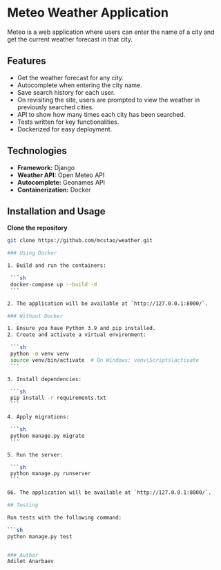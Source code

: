 # Meteo Weather Application

Meteo is a web application where users can enter the name of a city and get the current weather forecast in that city.

## Features

- Get the weather forecast for any city.
- Autocomplete when entering the city name.
- Save search history for each user.
- On revisiting the site, users are prompted to view the weather in previously searched cities.
- API to show how many times each city has been searched.
- Tests written for key functionalities.
- Dockerized for easy deployment.

## Technologies

- **Framework:** Django
- **Weather API:** Open Meteo API
- **Autocomplete:** Geonames API
- **Containerization:** Docker

## Installation and Usage

**Clone the repository**

   ```sh
   git clone https://github.com/mcstao/weather.git

### Using Docker

1. Build and run the containers:

    ```sh
    docker-compose up --build -d
    ```

2. The application will be available at `http://127.0.0.1:8000/`.

### Without Docker

1. Ensure you have Python 3.9 and pip installed.
2. Create and activate a virtual environment:

    ```sh
    python -m venv venv
    source venv/bin/activate  # On Windows: venv\Scripts\activate
    ```

3. Install dependencies:

    ```sh
    pip install -r requirements.txt
    ```

4. Apply migrations:

    ```sh
    python manage.py migrate
    ```

5. Run the server:

    ```sh
    python manage.py runserver
    ```

66. The application will be available at `http://127.0.0.1:8000/`.

## Testing

Run tests with the following command:

```sh
python manage.py test


### Author
Adilet Anarbaev
